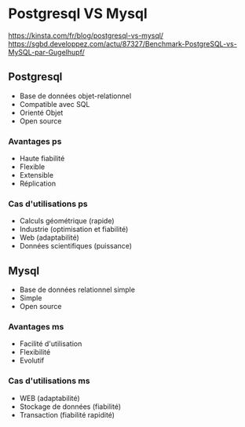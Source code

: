 # Postgresql VS Mysql

<https://kinsta.com/fr/blog/postgresql-vs-mysql/>
<https://sgbd.developpez.com/actu/87327/Benchmark-PostgreSQL-vs-MySQL-par-Gugelhupf/>

## Postgresql

- Base de données objet-relationnel
- Compatible avec SQL
- Orienté Objet
- Open source

### Avantages ps

- Haute fiabilité
- Flexible
- Extensible
- Réplication

### Cas d'utilisations ps

- Calculs géométrique (rapide)
- Industrie (optimisation et fiabilité)
- Web (adaptabilité)
- Données scientifiques (puissance)

## Mysql

- Base de données relationnel simple
- Simple
- Open source

### Avantages ms

- Facilité d'utilisation
- Flexibilité
- Evolutif

### Cas d'utilisations ms

- WEB (adaptabilité)
- Stockage de données (fiabilité)
- Transaction (fiabilité rapidité)
